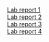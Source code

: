 [Lab report 1](lab-report-1-week-2.md)   
[Lab report 2](lab-report-2-week-4.md)   
[Lab report 3](lab-report-3-week-6.md)   
[Lab report 4](lab-report-4-week-8.md)   
